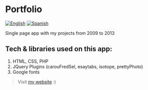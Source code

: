 # Portfolio
[![English](https://img.shields.io/badge/CV-English-blue)](https://github.com/IberaSoft/portfolio/blob/master/doc/cv-english.pdf)  [![Spanish](https://img.shields.io/badge/CV-Spanish-orange)](https://github.com/IberaSoft/portfolio/blob/master/doc/cv-spanish.pdf)

Single page app with my projects from 2009 to 2013

## Tech & libraries used on this app:

1. HTML, CSS, PHP
2. JQuery Plugins (carouFredSel, esaytabs, isotope, prettyPhoto)
3. Google fonts


> Visit [my website](https://juancruzllorens.dev/) :)
